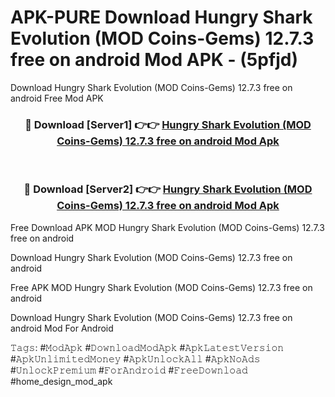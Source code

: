 # APK-PURE Download Hungry Shark Evolution (MOD Coins-Gems) 12.7.3 free on android Mod APK - (5pfjd)
Download Hungry Shark Evolution (MOD Coins-Gems) 12.7.3 free on android Free Mod APK

<div align="center">
<h3>🔴 Download [Server1] 👉👉 <a href="https://apk-comot.site?title=Hungry_Shark_Evolution_(MOD_Coins-Gems)_12.7.3_free_on_android">Hungry Shark Evolution (MOD Coins-Gems) 12.7.3 free on android Mod Apk</a></h3><br>

<h3>🔴 Download [Server2] 👉👉 <a href="https://apk-comot.site?title=Hungry_Shark_Evolution_(MOD_Coins-Gems)_12.7.3_free_on_android">Hungry Shark Evolution (MOD Coins-Gems) 12.7.3 free on android Mod Apk</a></h3>
</div>


Free Download APK MOD Hungry Shark Evolution (MOD Coins-Gems) 12.7.3 free on android

Download Hungry Shark Evolution (MOD Coins-Gems) 12.7.3 free on android 

Free APK MOD Hungry Shark Evolution (MOD Coins-Gems) 12.7.3 free on android 

Download Hungry Shark Evolution (MOD Coins-Gems) 12.7.3 free on android Mod For Android

𝚃𝚊𝚐𝚜: #𝙼𝚘𝚍𝙰𝚙𝚔 #𝙳𝚘𝚠𝚗𝚕𝚘𝚊𝚍𝙼𝚘𝚍𝙰𝚙𝚔 #𝙰𝚙𝚔𝙻𝚊𝚝𝚎𝚜𝚝𝚅𝚎𝚛𝚜𝚒𝚘𝚗 #𝙰𝚙𝚔𝚄𝚗𝚕𝚒𝚖𝚒𝚝𝚎𝚍𝙼𝚘𝚗𝚎𝚢 #𝙰𝚙𝚔𝚄𝚗𝚕𝚘𝚌𝚔𝙰𝚕𝚕 #𝙰𝚙𝚔𝙽𝚘𝙰𝚍𝚜 #𝚄𝚗𝚕𝚘𝚌𝚔𝙿𝚛𝚎𝚖𝚒𝚞𝚖 #𝙵𝚘𝚛𝙰𝚗𝚍𝚛𝚘𝚒𝚍 #𝙵𝚛𝚎𝚎𝙳𝚘𝚠𝚗𝚕𝚘𝚊𝚍 #home_design_mod_apk